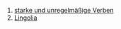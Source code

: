1. [starke und unregelmäßige Verben](https://deutschlernerblog.de/wp-content/uploads/2018/02/Deutsche-Verben-unregelm%C3%A4%C3%9Fige-starke-Verben-Liste-nach-Sprachniveau-Deutsch-deutschlernerblog_2.pdf)
2. [Lingolia](https://deutsch.lingolia.com/de/) 
